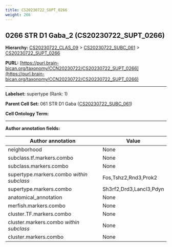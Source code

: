 ```yaml
---
title: CS20230722_SUPT_0266
weight: 266
---
```

## 0266 STR D1 Gaba_2 (CS20230722_SUPT_0266)
<b>Hierarchy: </b>
[CS20230722_CLAS_09](../CS20230722_CLAS_09) >
[CS20230722_SUBC_061](../CS20230722_SUBC_061) >
[CS20230722_SUPT_0266](../CS20230722_SUPT_0266)

**PURL:** [https://purl.brain-bican.org/taxonomy/CCN20230722/CS20230722_SUPT_0266](https://purl.brain-bican.org/taxonomy/CCN20230722/CS20230722_SUPT_0266)

---


**Labelset:** supertype (Rank: 1)

**Parent Cell Set:** 061 STR D1 Gaba ([CS20230722_SUBC_061](../CS20230722_SUBC_061))



**Cell Ontology Term:** 

[MARKER GENES.]: #


---

[TRANSFERRED ANNOTATIONS.]: #


[AUTHOR ANNOTATION FIELDS.]: #


**Author annotation fields:**

| Author annotation | Value |
|-------------------|-------|
|neighborhood|None|
|subclass.tf.markers.combo|None|
|subclass.markers.combo|None|
|supertype.markers.combo _within subclass_|Fos,Tshz2,Rnd3,Prok2|
|supertype.markers.combo|Sh3rf2,Drd3,Lancl3,Pdyn|
|anatomical_annotation|None|
|merfish.markers.combo|None|
|cluster.TF.markers.combo|None|
|cluster.markers.combo _within subclass_|None|
|cluster.markers.combo|None|
